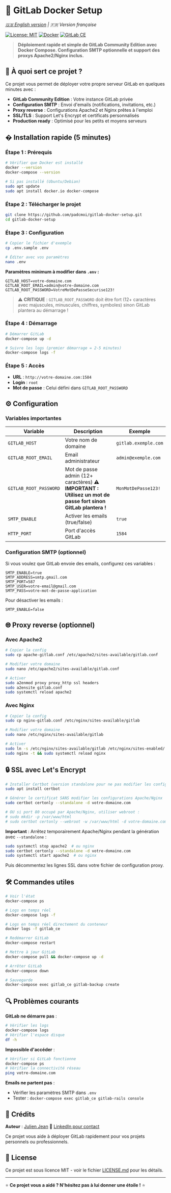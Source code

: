 # 🚀 GitLab Docker Setup

_[🇬🇧 English version](readme.md) | 🇫🇷 Version française_

[![License: MIT](https://img.shields.io/badge/License-MIT-yellow.svg)](https://opensource.org/licenses/MIT)
[![Docker](https://img.shields.io/badge/Docker-20.10+-blue.svg)](https://docker.com)
[![GitLab CE](https://img.shields.io/badge/GitLab-CE%20Latest-orange.svg)](https://gitlab.com)

> **Déploiement rapide et simple de GitLab Community Edition avec Docker Compose. Configuration SMTP optionnelle et support des proxys Apache2/Nginx inclus.**

## 🎯 À quoi sert ce projet ?

Ce projet vous permet de déployer votre propre serveur GitLab en quelques minutes avec :

- **GitLab Community Edition** : Votre instance GitLab privée
- **Configuration SMTP** : Envoi d'emails (notifications, invitations, etc.)
- **Proxy reverse** : Configurations Apache2 et Nginx prêtes à l'emploi
- **SSL/TLS** : Support Let's Encrypt et certificats personnalisés
- **Production ready** : Optimisé pour les petits et moyens serveurs

## � Installation rapide (5 minutes)

### Étape 1 : Prérequis

```bash
# Vérifier que Docker est installé
docker --version
docker-compose --version

# Si pas installé (Ubuntu/Debian)
sudo apt update
sudo apt install docker.io docker-compose
```

### Étape 2 : Télécharger le projet

```bash
git clone https://github.com/padcmoi/gitlab-docker-setup.git
cd gitlab-docker-setup
```

### Étape 3 : Configuration

```bash
# Copier le fichier d'exemple
cp .env.sample .env

# Éditer avec vos paramètres
nano .env
```

**Paramètres minimum à modifier dans `.env` :**

```env
GITLAB_HOST=votre-domaine.com
GITLAB_ROOT_EMAIL=admin@votre-domaine.com
GITLAB_ROOT_PASSWORD=VotreMotDePasseSecurise123!
```

> ⚠️ **CRITIQUE** : `GITLAB_ROOT_PASSWORD` doit être fort (12+ caractères avec majuscules, minuscules, chiffres, symboles) sinon GitLab plantera au démarrage !

### Étape 4 : Démarrage

```bash
# Démarrer GitLab
docker-compose up -d

# Suivre les logs (premier démarrage = 2-5 minutes)
docker-compose logs -f
```

### Étape 5 : Accès

- **URL** : `http://votre-domaine.com:1584`
- **Login** : `root`
- **Mot de passe** : Celui défini dans `GITLAB_ROOT_PASSWORD`

## ⚙️ Configuration

### Variables importantes

| Variable               | Description                                                                                                  | Exemple              |
| ---------------------- | ------------------------------------------------------------------------------------------------------------ | -------------------- |
| `GITLAB_HOST`          | Votre nom de domaine                                                                                         | `gitlab.exemple.com` |
| `GITLAB_ROOT_EMAIL`    | Email administrateur                                                                                         | `admin@exemple.com`  |
| `GITLAB_ROOT_PASSWORD` | Mot de passe admin (12+ caractères) **⚠️ IMPORTANT : Utilisez un mot de passe fort sinon GitLab plantera !** | `MonMotDePasse123!`  |
| `SMTP_ENABLE`          | Activer les emails (true/false)                                                                              | `true`               |
| `HTTP_PORT`            | Port d'accès GitLab                                                                                          | `1584`               |

### Configuration SMTP (optionnel)

Si vous voulez que GitLab envoie des emails, configurez ces variables :

```env
SMTP_ENABLE=true
SMTP_ADDRESS=smtp.gmail.com
SMTP_PORT=587
SMTP_USER=votre-email@gmail.com
SMTP_PASS=votre-mot-de-passe-application
```

Pour désactiver les emails :

```env
SMTP_ENABLE=false
```

## 🌐 Proxy reverse (optionnel)

### Avec Apache2

```bash
# Copier la config
sudo cp apache-gitlab.conf /etc/apache2/sites-available/gitlab.conf

# Modifier votre domaine
sudo nano /etc/apache2/sites-available/gitlab.conf

# Activer
sudo a2enmod proxy proxy_http ssl headers
sudo a2ensite gitlab.conf
sudo systemctl reload apache2
```

### Avec Nginx

```bash
# Copier la config
sudo cp nginx-gitlab.conf /etc/nginx/sites-available/gitlab

# Modifier votre domaine
sudo nano /etc/nginx/sites-available/gitlab

# Activer
sudo ln -s /etc/nginx/sites-available/gitlab /etc/nginx/sites-enabled/
sudo nginx -t && sudo systemctl reload nginx
```

## 🔒 SSL avec Let's Encrypt

```bash
# Installer Certbot (version standalone pour ne pas modifier les configs)
sudo apt install certbot

# Générer le certificat SANS modifier les configurations Apache/Nginx
sudo certbot certonly --standalone -d votre-domaine.com

# OU si port 80 occupé par Apache/Nginx, utiliser webroot :
# sudo mkdir -p /var/www/html
# sudo certbot certonly --webroot -w /var/www/html -d votre-domaine.com
```

**Important** : Arrêtez temporairement Apache/Nginx pendant la génération avec `--standalone` :

```bash
sudo systemctl stop apache2  # ou nginx
sudo certbot certonly --standalone -d votre-domaine.com
sudo systemctl start apache2  # ou nginx
```

Puis décommentez les lignes SSL dans votre fichier de configuration proxy.

## 🛠️ Commandes utiles

```bash
# Voir l'état
docker-compose ps

# Logs en temps réel
docker-compose logs -f

# Logs en temps réel directement du conteneur
docker logs -f gitlab_ce

# Redémarrer GitLab
docker-compose restart

# Mettre à jour GitLab
docker-compose pull && docker-compose up -d

# Arrêter GitLab
docker-compose down

# Sauvegarde
docker-compose exec gitlab_ce gitlab-backup create
```

## 🔍 Problèmes courants

**GitLab ne démarre pas** :

```bash
# Vérifier les logs
docker-compose logs
# Vérifier l'espace disque
df -h
```

**Impossible d'accéder** :

```bash
# Vérifier si GitLab fonctionne
docker-compose ps
# Vérifier la connectivité réseau
ping votre-domaine.com
```

**Emails ne partent pas** :

- Vérifier les paramètres SMTP dans `.env`
- Tester : `docker-compose exec gitlab_ce gitlab-rails console`

## 🙏 Crédits

**Auteur** : [Julien Jean](https://www.linkedin.com/in/julienjean-nice/) 💼 [LinkedIn pour contact](https://www.linkedin.com/in/julienjean-nice/)

Ce projet vous aide à déployer GitLab rapidement pour vos projets personnels ou professionnels.

## 📄 License

Ce projet est sous licence MIT - voir le fichier [LICENSE.md](LICENSE.md) pour les détails.

---

⭐ **Ce projet vous a aidé ? N'hésitez pas à lui donner une étoile !** ⭐
